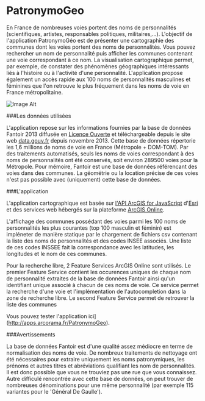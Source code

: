 PatronymoGeo
============

En France de nombreuses voies portent des noms de personnalités (scientifiques, artistes, responsables politiques, militaires,...). L'objectif de l'application PatronymoGéo est de présenter une cartographie des communes dont les voies portent des noms de personnalités. Vous pouvez rechercher un nom de personnalité puis afficher les communes contenant une voie correspondant à ce nom. La visualisation cartographique permet, par exemple, de constater des phénomènes géographiques intéressants liés à l'histoire ou à l'activité d'une personnalité. L'application propose également un accès rapide aux 100 noms de personnalités masculines et féminines que l'on retrouve le plus fréquement dans les noms de voie en France métropolitaine.

![Image Alt](https://github.com/esrifrance/PatronymoGeo/raw/master/images/capture_ecran_1.png)

###Les données utilisées

L'application repose sur les informations fournies par la base de données Fantoir 2013 diffusée en [Licence Ouverte](http://wiki.data.gouv.fr/wiki/Licence_Ouverte_/_Open_Licence) et téléchargeable depuis le site web [data.gouv.fr](http://www.data.gouv.fr/fr/dataset/fichier-fantoir-des-voies-et-lieux-dits) depuis novembre 2013. Cette base de données répertorie les 1,6 millions de noms de voie en France (Métropole + DOM-TOM). Par des traitements automatisés, seuls les noms de voies correspondant à des noms de personnalités ont été conservés, soit environ 289500 voies pour la Métropole. Pour mémoire, Fantoir est une base de données référencant des voies dans des communes. La géométrie ou la location précise de ces voies n'est pas possible avec (uniquement) cette base de données.


###L'application

L'application cartographique est basée sur [l'API ArcGIS for JavaScript](http://developers.arcgis.com/javascript/) d'[Esri](http://www.esri.com) et des services web hébergés sur la plateforme [ArcGIS Online](http://www.arcgis.com). 

L'affichage des communes possédant des voies parmi les 100 noms de personnalités les plus courantes (top 100 masculin et féminin) est impléneter de manière statique par le chargement de fichiers csv contenant la liste des noms de personnalités et des codes INSEE associés. Une liste de ces codes INSSEE fait la correspondance avec les latitudes, les longitudes et le nom de ces communes.

Pour la recherche libre, 2 Feature Services ArcGIS Online sont utilisés. Le premier Feature Service contient les occurences uniques de chaque nom de personnalité extraites de la base de données Fantoir ainsi qu'un identifiant unique associé à chacun de ces noms de voie. Ce service permet la recherche d'une voie et l'implémentation de l'autocompletion dans la zone de recherche libre. Le second Feature Service permet de retrouver la liste des communes

Vous pouvez tester l'application ici](http://apps.arcorama.fr/PatronymoGeo).


###Avertissements

La base de données Fantoir est d'une qualité assez médiocre en terme de normalisation des noms de voie. De nombreux traitements de nettoyage ont été nécessaires pour extraire uniquement les noms patronymiques, les prénoms et autres titres et abréviations qualifiant les nom de personnalités. Il est donc possible que vous ne trouviez pas une rue que vous connaissez. Autre difficulé rencontrée avec cette base de données, on peut trouver de nombreuses dénominations pour une même personnalité (par exemple 115 variantes pour le 'Général De Gaulle').

